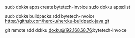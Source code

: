 sudo dokku apps:create bytetech-invoice
sudo dokku apps:list

sudo dokku buildpacks:add bytetech-invoice https://github.com/heroku/heroku-buildpack-java.git

git remote add dokku dokku@192.168.68.76:bytetech-invoice
